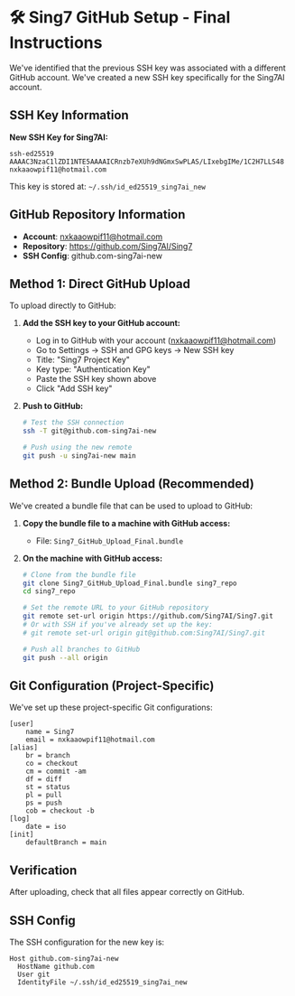 # 🛠️ Sing7 GitHub Setup - Final Instructions

We've identified that the previous SSH key was associated with a different GitHub account. We've created a new SSH key specifically for the Sing7AI account.

## SSH Key Information

**New SSH Key for Sing7AI:**
```
ssh-ed25519 AAAAC3NzaC1lZDI1NTE5AAAAICRnzb7eXUh9dNGmxSwPLAS/LIxebgIMe/1C2H7LLS48 nxkaaowpif11@hotmail.com
```

This key is stored at: `~/.ssh/id_ed25519_sing7ai_new`

## GitHub Repository Information

- **Account**: nxkaaowpif11@hotmail.com
- **Repository**: https://github.com/Sing7AI/Sing7
- **SSH Config**: github.com-sing7ai-new

## Method 1: Direct GitHub Upload

To upload directly to GitHub:

1. **Add the SSH key to your GitHub account:**
   - Log in to GitHub with your account (nxkaaowpif11@hotmail.com)
   - Go to Settings → SSH and GPG keys → New SSH key
   - Title: "Sing7 Project Key"
   - Key type: "Authentication Key"
   - Paste the SSH key shown above
   - Click "Add SSH key"

2. **Push to GitHub:**
   ```bash
   # Test the SSH connection
   ssh -T git@github.com-sing7ai-new
   
   # Push using the new remote
   git push -u sing7ai-new main
   ```

## Method 2: Bundle Upload (Recommended)

We've created a bundle file that can be used to upload to GitHub:

1. **Copy the bundle file to a machine with GitHub access:**
   - File: `Sing7_GitHub_Upload_Final.bundle` 

2. **On the machine with GitHub access:**
   ```bash
   # Clone from the bundle file
   git clone Sing7_GitHub_Upload_Final.bundle sing7_repo
   cd sing7_repo
   
   # Set the remote URL to your GitHub repository
   git remote set-url origin https://github.com/Sing7AI/Sing7.git
   # Or with SSH if you've already set up the key:
   # git remote set-url origin git@github.com:Sing7AI/Sing7.git
   
   # Push all branches to GitHub
   git push --all origin
   ```

## Git Configuration (Project-Specific)

We've set up these project-specific Git configurations:

```
[user]
    name = Sing7
    email = nxkaaowpif11@hotmail.com
[alias]
    br = branch
    co = checkout
    cm = commit -am
    df = diff
    st = status
    pl = pull
    ps = push
    cob = checkout -b
[log]
    date = iso
[init]
    defaultBranch = main
```

## Verification

After uploading, check that all files appear correctly on GitHub.

## SSH Config

The SSH configuration for the new key is:

```
Host github.com-sing7ai-new
  HostName github.com
  User git
  IdentityFile ~/.ssh/id_ed25519_sing7ai_new
``` 